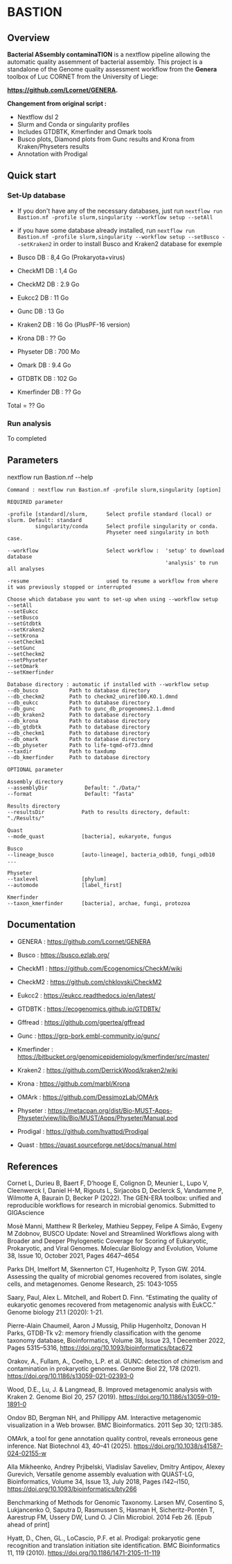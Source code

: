 # BASTION

## Overview

**Bacterial ASsembly contaminaTION** is a nextflow pipeline allowing the automatic quality assemment of bacterial assembly. This project is a standalone of the Genome quality assessment workflow from the **Genera** toolbox of Luc CORNET from the University of Liege: 

**https://github.com/Lcornet/GENERA.**


**Changement from original script :**
- Nextflow dsl 2
- Slurm and Conda or singularity profiles
- Includes GTDBTK, Kmerfinder and Omark tools
- Busco plots, Diamond plots from Gunc results and Krona from Kraken/Physeters results
- Annotation with Prodigal

## Quick start

### Set-Up database

- If you don't have any of the necessary databases, just run `nextflow run Bastion.nf -profile slurm,singularity --workflow setup --setAll`
- if you have some database already installed, run `nextflow run Bastion.nf -profile slurm,singularity --workflow setup --setBusco --setKraken2` in order to install Busco and Kraken2 database for exemple

- Busco DB      : 8,4 Go (Prokaryota+virus)
- CheckM1 DB    : 1,4 Go
- CheckM2 DB    : 2.9 Go
- Eukcc2 DB     : 11  Go
- Gunc DB       : 13  Go
- Kraken2 DB    : 16  Go (PlusPF-16 version)
- Krona DB      : ??  Go
- Physeter DB   : 700 Mo
- Omark DB      : 9.4 Go
- GTDBTK DB     : 102 Go
- Kmerfinder DB : ??  Go

Total = ?? Go

### Run analysis

  To completed

## Parameters

nextflow run Bastion.nf --help

    Command : nextflow run Bastion.nf -profile slurm,singularity [option]

    REQUIRED parameter

    -profile [standard]/slurm,      Select profile standard (local) or slurm. Default: standard          
             singularity/conda      Select profile singularity or conda. 
                                    Physeter need singularity in both case.
    
    --workflow                      Select workflow :  'setup' to download database
                                                       'analysis' to run all analyses

    -resume                         used to resume a workflow from where it was previously stopped or interrupted

    Choose which database you want to set-up when using --workflow setup
    --setAll
    --setEukcc
    --setBusco
    --setGtdbtk
    --setKraken2
    --setKrona
    --setCheckm1
    --setGunc
    --setCheckm2
    --setPhyseter
    --setOmark
    --setKmerfinder

    Database directory : automatic if installed with --workflow setup
    --db_busco          Path to database directory
    --db_checkm2        Path to checkm2_uniref100.KO.1.dmnd
    --db_eukcc          Path to database directory
    --db_gunc           Path to gunc_db_progenomes2.1.dmnd
    --db_kraken2        Path to database directory
    --db_krona          Path to database directory
    --db_gtdbtk         Path to database directory
    --db_checkm1        Path to database directory
    --db_omark          Path to database directory
    --db_physeter       Path to life-tqmd-of73.dmnd
    --taxdir            Path to taxdump
    --db_kmerfinder     Path to database directory

    OPTIONAL parameter
    
    Assembly directory
    --assemblyDir            Default: "./Data/"
    --format                 Default: "fasta"

    Results directory
    --resultsDir            Path to results directory, default: "./Results/"

    Quast
    --mode_quast            [bacteria], eukaryote, fungus

    Busco
    --lineage_busco         [auto-lineage], bacteria_odb10, fungi_odb10 ...

    Physeter
    --taxlevel              [phylum]
    --automode              [label_first]

    Kmerfinder
    --taxon_kmerfinder      [bacteria], archae, fungi, protozoa

## Documentation

- GENERA : https://github.com/Lcornet/GENERA

- Busco : https://busco.ezlab.org/

- CheckM1 : https://github.com/Ecogenomics/CheckM/wiki

- CheckM2 : https://github.com/chklovski/CheckM2

- Eukcc2 : https://eukcc.readthedocs.io/en/latest/

- GTDBTK : https://ecogenomics.github.io/GTDBTk/

- Gffread : https://github.com/gpertea/gffread

- Gunc : https://grp-bork.embl-community.io/gunc/

- Kmerfinder : https://bitbucket.org/genomicepidemiology/kmerfinder/src/master/

- Kraken2 : https://github.com/DerrickWood/kraken2/wiki

- Krona : https://github.com/marbl/Krona
  
- OMArk : https://github.com/DessimozLab/OMArk

- Physeter :  https://metacpan.org/dist/Bio-MUST-Apps-Physeter/view/lib/Bio/MUST/Apps/Physeter/Manual.pod

- Prodigal : https://github.com/hyattpd/Prodigal

- Quast : https://quast.sourceforge.net/docs/manual.html


## References

Cornet L, Durieu B, Baert F, D’hooge E, Colignon D, Meunier L, Lupo V, Cleenwerck I, Daniel H-M, Rigouts L, Sirjacobs D, Declerck S, Vandamme P, Wilmotte A, Baurain D, Becker P (2022). The GEN-ERA toolbox: unified and reproducible workflows for research in microbial genomics. Submitted to GIGAscience

Mosè Manni, Matthew R Berkeley, Mathieu Seppey, Felipe A Simão, Evgeny M Zdobnov, BUSCO Update: Novel and Streamlined Workflows along with Broader and Deeper Phylogenetic Coverage for Scoring of Eukaryotic, Prokaryotic, and Viral Genomes.  Molecular Biology and Evolution, Volume 38, Issue 10, October 2021, Pages 4647–4654

Parks DH, Imelfort M, Skennerton CT, Hugenholtz P, Tyson GW. 2014. Assessing the quality of microbial genomes recovered from isolates, single cells, and metagenomes. Genome Research, 25: 1043-1055

Saary, Paul, Alex L. Mitchell, and Robert D. Finn. “Estimating the quality of eukaryotic genomes recovered from metagenomic analysis with EukCC.” Genome biology 21.1 (2020): 1-21.

Pierre-Alain Chaumeil, Aaron J Mussig, Philip Hugenholtz, Donovan H Parks, GTDB-Tk v2: memory friendly classification with the genome taxonomy database, Bioinformatics, Volume 38, Issue 23, 1 December 2022, Pages 5315–5316, https://doi.org/10.1093/bioinformatics/btac672

Orakov, A., Fullam, A., Coelho, L.P. et al. GUNC: detection of chimerism and contamination in prokaryotic genomes. Genome Biol 22, 178 (2021). https://doi.org/10.1186/s13059-021-02393-0

Wood, D.E., Lu, J. & Langmead, B. Improved metagenomic analysis with Kraken 2. Genome Biol 20, 257 (2019). https://doi.org/10.1186/s13059-019-1891-0

Ondov BD, Bergman NH, and Phillippy AM. Interactive metagenomic visualization in a Web browser. BMC Bioinformatics. 2011 Sep 30; 12(1):385.

OMArk, a tool for gene annotation quality control, reveals erroneous gene inference. Nat Biotechnol 43, 40–41 (2025). https://doi.org/10.1038/s41587-024-02155-w

Alla Mikheenko, Andrey Prjibelski, Vladislav Saveliev, Dmitry Antipov, Alexey Gurevich, Versatile genome assembly evaluation with QUAST-LG, Bioinformatics, Volume 34, Issue 13, July 2018, Pages i142–i150, https://doi.org/10.1093/bioinformatics/bty266

Benchmarking of Methods for Genomic Taxonomy. Larsen MV, Cosentino S, Lukjancenko O, Saputra D, Rasmussen S, Hasman H, Sicheritz-Pontén T, Aarestrup FM, Ussery DW, Lund O. J Clin Microbiol. 2014 Feb 26. [Epub ahead of print]

Hyatt, D., Chen, GL., LoCascio, P.F. et al. Prodigal: prokaryotic gene recognition and translation initiation site identification. BMC Bioinformatics 11, 119 (2010). https://doi.org/10.1186/1471-2105-11-119
